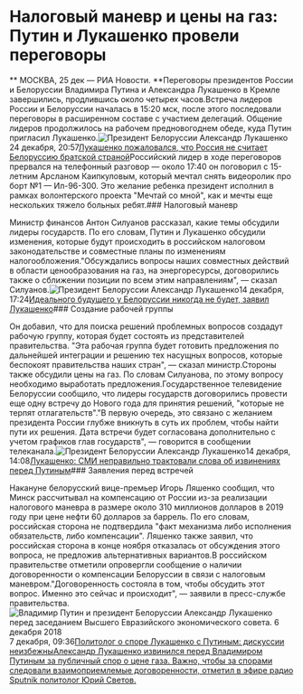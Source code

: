 Налоговый маневр и цены на газ: Путин и Лукашенко провели переговоры
====================================================================

** МОСКВА, 25 дек — РИА Новости. **Переговоры президентов России и Белоруссии Владимира Путина и Александра Лукашенко в Кремле завершились, продлившись около четырех часов.Встреча лидеров России и Белоруссии началась в 15:20 мск, после этого последовали переговоры в расширенном составе с участием делегаций. Общение лидеров продолжилось на рабочем предновогоднем обеде, куда Путин пригласил Лукашенко.![Президент Белоруссии Александр Лукашенко ](https://cdn21.img.ria.ru/images/154801/33/1548013349_0:448:2845:2048_600x0_80_0_0_5f879c6daaf59b9a1e113f05ccb29bf2.jpg "Президент Белоруссии Александр Лукашенко ")24 декабря, 20:57[Лукашенко пожаловался, что Россия не считает Белоруссию братской страной](/20181224/1548613671.html)Российский лидер в ходе переговоров прервался на телефонный разговор — около 17:40 он поговорил с 15-летним Арсланом Каипкуловым, который мечтал снять видеоролик про борт №1 — Ил-96-300. Это желание ребенка президент исполнил в рамках волонтерского проекта "Мечтай со мной", как и мечты еще нескольких тяжело больных ребят.### Налоговый маневр

Министр финансов Антон Силуанов рассказал, какие темы обсудили лидеры государств.  По его словам, Путин и Лукашенко обсудили изменения, которые будут происходить в российском налоговом законодательстве и совместные планы по изменениям налогообложения."Обсуждались вопросы наших совместных действий в области ценообразования на газ, на энергоресурсы, договорились также о сближении позиции по всем этим направлениям", — сказал Силуанов.![Президент Белоруссии Александр Лукашенко](https://cdn25.img.ria.ru/images/152908/87/1529088712_0:0:3074:1729_600x0_80_0_0_5c14a45527509e0d43f7c7a79e688e15.jpg "Президент Белоруссии Александр Лукашенко")14 декабря, 17:24[Идеального будущего у Белоруссии никогда не будет, заявил Лукашенко](/20181214/1548006593.html)### Создание рабочей группы

Он добавил, что для поиска решений проблемных вопросов создадут рабочую группу, которая будет состоять из представителей правительства.  "Эта рабочая группа будет готовить предложения по дальнейшей интеграции и решению тех насущных вопросов, которые беспокоят правительства наших стран", — сказал министр.Стороны также обсудили цены на газ. По словам Силуанова, по этому вопросу необходимо выработать предложения.Государственное телевидение Белоруссии сообщило, что лидеры государств договорились провести еще одну встречу до Нового года для принятия решений, "которые не терпят отлагательств"."В первую очередь, это связано с желанием президента России глубже вникнуть в суть их проблем, чтобы найти пути их решения. Дата встречи будет согласована дополнительно с учетом графиков глав государств", — говорится в сообщении телеканала.![Президент Белоруссии Александр Лукашенко ](https://cdn25.img.ria.ru/images/153211/90/1532119020_0:0:2924:1645_600x0_80_0_0_02ba7d660ef780d5336736abd7c77b90.jpg "Президент Белоруссии Александр Лукашенко ")14 декабря, 14:08[Лукашенко: СМИ неправильно трактовали слова об извинениях перед Путиным](/20181214/1547989466.html)### Заявления перед встречей

Накануне белорусский вице-премьер Игорь Ляшенко сообщил, что Минск рассчитывал на компенсацию от России из-за реализации налогового маневра в размере около 310 миллионов долларов в 2019 году при цене нефти 60 долларов за баррель.  По его словам, российская сторона не подтвердила "факт механизма либо исполнения обязательств, либо компенсации". Ляшенко также заявил, что российская сторона в конце ноября отказалась от обсуждения этого вопроса, не предложив альтернативных вариантов.В российском правительстве отметили опровергли сообщение о наличии договоренности о компенсации Белоруссии в связи с налоговым маневром."Договоренность состояла в том, чтобы обсудить этот вопрос. Именно это сейчас и происходит", — заявили в пресс-службе правительства.![Владимир Путин и президент Белоруссии Александр Лукашенко перед заседанием Высшего Евразийского экономического совета. 6 декабря 2018](https://cdn21.img.ria.ru/images/154751/51/1547515118_0:0:2923:1644_600x0_80_0_0_ea82c0b3d28138cca4fd9d76775cf4fd.jpg "Владимир Путин и президент Белоруссии Александр Лукашенко перед заседанием Высшего Евразийского экономического совета. 6 декабря 2018")7 декабря, 09:36[Политолог о споре Лукашенко с Путиным: дискуссии неизбежныАлександр Лукашенко извинился перед Владимиром Путиным за публичный спор о цене газа. Важно, чтобы за спорами следовали взаимоприемлемые договоренности, отметил в эфире радио Sputnik политолог Юрий Светов.](/20181207/1547572880.html)